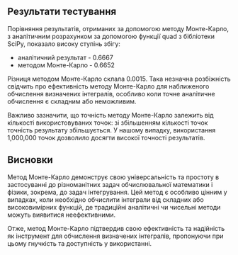 ## Результати тестування 

Порівняння результатів, отриманих за допомогою методу Монте-Карло, з аналітичним розрахунком за допомогою функції quad з бібліотеки SciPy, показало високу ступінь збігу: 
- аналітичний результат - 0.6667
- методом Монте-Карло - 0.6652 

Різниця методом Монте-Карло склала  0.0015. Така незначна розбіжність свідчить про ефективність методу Монте-Карло для наближеного обчислення визначених інтегралів, особливо коли точне аналітичне обчислення є складним або неможливим.

Важливо зазначити, що точність методу Монте-Карло залежить від кількості використовуваних точок: зі збільшенням кількості точок точність результату збільшується. У нашому випадку, використання 1,000,000 точок дозволило досягти високої точності результатів.

## Висновки
Метод Монте-Карло демонструє свою універсальність та простоту в застосуванні до різноманітних задач обчислювальної математики і фізики, зокрема, до задач інтегрування. Цей метод є особливо цінним у випадках, коли необхідно обчислити інтеграли від складних або високовимірних функцій, де традиційні аналітичні чи чисельні методи можуть виявитися неефективними.

Отже, метод Монте-Карло підтвердив свою ефективність та надійність як інструмент для обчислення визначених інтегралів, пропонуючи при цьому гнучкість та доступність у використанні.